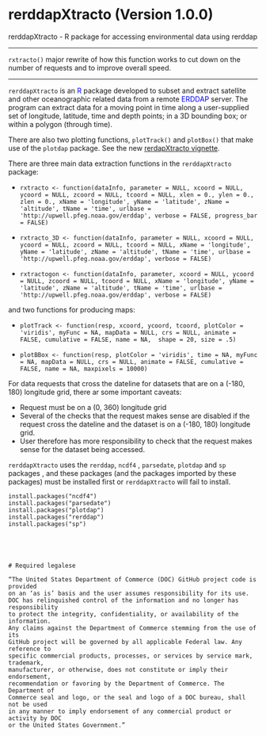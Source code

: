 # rerddapXtracto (Version 1.0.0)
rerddapXtracto - R package for accessing environmental data using rerddap 

******
`rxtracto()` major rewrite of how this function works to cut down on the number of requests and to improve overall speed.
******


`rerddapXtracto` is an <span style="color:blue">R</span> package developed to subset and extract satellite and other oceanographic related data from a remote <span style="color:blue">ERDDAP</span> server. The program can extract data for a moving point in time along a user-supplied set of longitude, latitude, time and depth points; in a 3D bounding box; or within a polygon (through time). 

There are also two plotting functions,  `plotTrack()` and `plotBox()` that make use of the `plotdap` package.  See the new [rerdapXtracto vignette](https://rmendels.github.io/UsingrerddapXtracto.html). 



There are three main data extraction functions in the `rerddapXtracto` package: 

- `rxtracto <- function(dataInfo, parameter = NULL, xcoord = NULL, ycoord = NULL, zcoord = NULL, tcoord = NULL, xlen = 0., ylen = 0., zlen = 0., xName = 'longitude', yName = 'latitude', zName = 'altitude', tName = 'time', urlbase = 'http://upwell.pfeg.noaa.gov/erddap', verbose = FALSE, progress_bar = FALSE)`

- `rxtracto_3D <- function(dataInfo, parameter = NULL, xcoord = NULL, ycoord = NULL, zcoord = NULL, tcoord = NULL, xName = 'longitude', yName = 'latitude', zName = 'altitude', tName = 'time', urlbase = 'http://upwell.pfeg.noaa.gov/erddap', verbose = FALSE)`

- `rxtractogon <- function(dataInfo, parameter, xcoord = NULL, ycoord = NULL, zcoord = NULL, tcoord = NULL, xName = 'longitude', yName = 'latitude', zName = 'altitude', tName = 'time', urlbase = 'http://upwell.pfeg.noaa.gov/erddap', verbose = FALSE)`

and two functions for producing maps:

- `plotTrack <- function(resp, xcoord, ycoord, tcoord, plotColor = 'viridis', myFunc = NA,
                      mapData = NULL, crs = NULL,
                      animate = FALSE, cumulative = FALSE,
                      name = NA,  shape = 20, size = .5)`

- `plotBBox <- function(resp, plotColor = 'viridis', time = NA, myFunc = NA,
                mapData = NULL, crs = NULL,
                animate = FALSE, cumulative = FALSE, name = NA,
                maxpixels = 10000)`


For data requests that cross the dateline for datasets that are
on a (-180, 180) longitude grid, there ar some important caveats:

- Request must be on a (0, 360) longitude grid
- Several of the checks that the request makes sense are disabled if the request
cross the dateline and the dataset is on a (-180, 180) longitude grid.
- User therefore has more responsibility to check that the request makes sense
for the dataset being accessed.





`rerddapXtracto` uses the `rerddap`, `ncdf4` , `parsedate`, `plotdap` and `sp` packages , and these packages (and the packages imported by these packages) must be installed first or `rerddapXtracto` will fail to install.   

```{r install,eval=FALSE}
install.packages("ncdf4") 
install.packages("parsedate") 
install.packages("plotdap") 
install.packages("rerddap") 
install.packages("sp")
```



```




# Required legalese

“The United States Department of Commerce (DOC) GitHub project code is provided
on an ‘as is’ basis and the user assumes responsibility for its use.
DOC has relinquished control of the information and no longer has responsibility
to protect the integrity, confidentiality, or availability of the information.
Any claims against the Department of Commerce stemming from the use of its
GitHub project will be governed by all applicable Federal law. Any reference to
specific commercial products, processes, or services by service mark, trademark,
manufacturer, or otherwise, does not constitute or imply their endorsement,
recommendation or favoring by the Department of Commerce. The Department of
Commerce seal and logo, or the seal and logo of a DOC bureau, shall not be used
in any manner to imply endorsement of any commercial product or activity by DOC
or the United States Government.”



